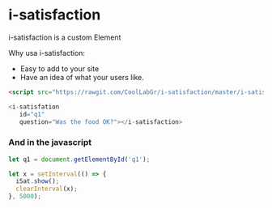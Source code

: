 # i-satisfaction

i-satisfaction is a custom Element 

Why usa i-satisfaction:

 * Easy to add to your site
 * Have an idea of what your users like.

 ```html
<script src="https://rawgit.com/CoolLabGr/i-satisfaction/master/i-satisfaction.js">

<i-satisfation
    id="q1"
    question="Was the food OK?"></i-satisfaction>
```
### And in the javascript

```javascript
let q1 = document.getElementById('q1');

let x = setInterval(() => {
  iSat.show();
  clearInterval(x);
}, 5000);
```